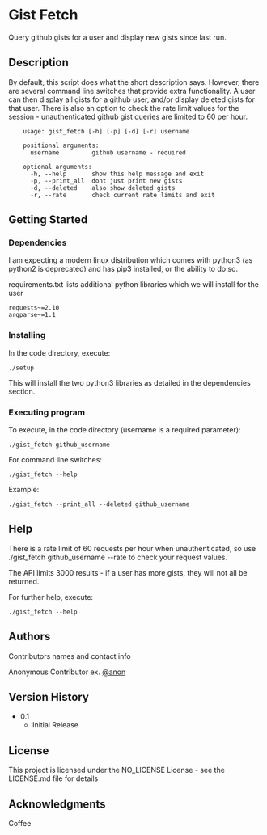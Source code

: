 # Gist Fetch

Query github gists for a user and display new gists since last run.

## Description

By default, this script does what the short description says. However, there are several command
line switches that provide extra functionality. A user can then display all gists for a github user,
and/or display deleted gists for that user. There is also an option to check the rate limit 
values for the session - unauthenticated github gist queries are limited to 60 per hour.

        usage: gist_fetch [-h] [-p] [-d] [-r] username
        
        positional arguments:
          username         github username - required
        
        optional arguments:
          -h, --help       show this help message and exit
          -p, --print_all  dont just print new gists
          -d, --deleted    also show deleted gists
          -r, --rate       check current rate limits and exit


## Getting Started

### Dependencies

I am expecting a modern linux distribution which comes with python3 (as python2 is deprecated)
and has pip3 installed, or the ability to do so. 

requirements.txt lists additional python libraries which we will install for the user

```
requests~=2.10
argparse~=1.1
```
### Installing

In the code directory, execute:

    ./setup

This will install the two python3 libraries as detailed in the dependencies section.

### Executing program

To execute, in the code directory (username is a required parameter):

    ./gist_fetch github_username

For command line switches:

    ./gist_fetch --help

Example:

    ./gist_fetch --print_all --deleted github_username

## Help

There is a rate limit of 60 requests per hour when unauthenticated, 
so use ./gist_fetch github_username --rate to check your request values.

The API limits 3000 results - if a user has more gists, they will not 
all be returned.

For further help, execute:
```
./gist_fetch --help
```

## Authors

Contributors names and contact info

Anonymous Contributor
ex. [@anon](https://twitter.com/no_one_here)

## Version History

* 0.1
    * Initial Release

## License

This project is licensed under the NO_LICENSE License - see the LICENSE.md file for details

## Acknowledgments

Coffee

